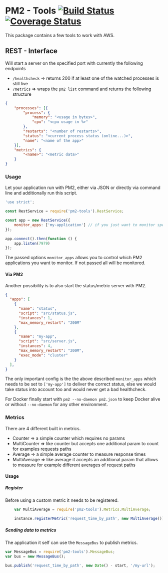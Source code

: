 # PM2 - Tools [![Build Status](https://travis-ci.org/evangelion1204/pm2-tools.svg?branch=master)](https://travis-ci.org/evangelion1204/pm2-tools) [![Coverage Status](https://coveralls.io/repos/github/evangelion1204/pm2-tools/badge.svg?branch=master)](https://coveralls.io/github/evangelion1204/pm2-tools?branch=master)

This package contains a few tools to work with AWS.

## REST - Interface

Will start a server on the specified port with currently the following endpoints

- `/healthcheck` => returns 200 if at least one of the watched processes is still live
- `/metrics` => wraps the `pm2 list` command and returns the following structure
```json
{
    "processes": [{
        "process": {
            "memory": "<usage in bytes>",
            "cpu": "<cpu usage in %>"
        },
        "restarts": "<number of restarts>",
        "status": "<current process status (online...)>",
        "name": "<name of the app>"
    }],
    "metrics": {
        "<name>": "<metric data>"
    }
}
```

### Usage

Let your application run with PM2, either via JSON or directly via command line and additionally run this script.

```js
'use strict';

const RestService = require('pm2-tools').RestService;

const app = new RestService({
    monitor_apps: ['my-application'] // if you just want to monitor specific apps
});

app.connect().then(function () {
    app.listen(7979)
});
```

The passed options `monitor_apps` allows you to control which PM2 applications you want to monitor. If not passed all will be monitored.

#### Via PM2

Another possibility is to also start the status/metric server with PM2.

```json
{
  "apps": [
    {
      "name": "status",
      "script": "src/status.js",
      "instances": 1,
      "max_memory_restart": "200M"
    },
    {
      "name": "my-app",
      "script": "src/server.js",
      "instances": 4,
      "max_memory_restart": "200M",
      "exec_mode": "cluster"
    }
  ],
}
```

The only important config is the the above described `monitor_apps` which needs to be set to `['my-app']` to deliver the correct status, else we would take status into account too and would never get a bad healthcheck.

For Docker finally start with `pm2 --no-daemon pm2.json` to keep Docker alive or without `--no-daemon` for any other environment.

### Metrics

There are 4 different built in metrics.

- Counter => a simple counter which requires no params
- MultiCounter => like counter but accepts one additional param to count for examples requests paths
- Average => a simple average counter to measure response times
- MultiAverage => like average it accepts an additional param that allows to measure for example different averages of request paths

#### Usage

##### Register

Before using a custom metric it needs to be registered.

```js
    var MultiAverage = require('pm2-tools').Metrics.MultiAverage;

    instance.registerMetric('request_time_by_path', new MultiAverage());
```

##### Sending data to metrics

The application it self can use the `MessageBus` to publish metrics.

```js
var MessageBus = require('pm2-tools').MessageBus;
var bus = new MessageBus();

bus.publish('request_time_by_path', new Date() - start, '/my-url');
```